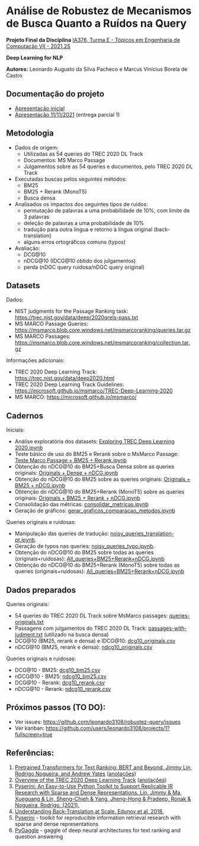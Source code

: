 # Análise de Robustez de Mecanismos de Busca Quanto a Ruídos na Query

**Projeto Final da Disciplina**  [IA376, Turma E - Tópicos em Engenharia de Computação VII - 2021.2S](https://www.dac.unicamp.br/portal/caderno-de-horarios/2021/2/S/P/FEEC/IA376)

**Deep Learning for NLP**

**Autores:** Leonardo Augusto da Silva Pacheco e  Marcus Vinícius Borela de Castro

## Documentação do projeto
* [Apresentação inicial](https://docs.google.com/presentation/d/1ABkHVwfJ2r5Sga0m-WXv1LlMiF9o8vpB7wpiZ8N5Oa8/edit?usp=sharing)
* [Apresentação 11/11/2021](https://github.com/leonardo3108/robustez-query/blob/main/docs/presentations/Apresenta%C3%A7%C3%A3o%202%20-%2020211111.pptx) (entrega parcial 1)


## Metodologia
* Dados de origem:
  * Utilizadas as 54 queries do TREC 2020 DL Track
  * Documentos: MS Marco Passage
  * Julgamentos sobre as 54 queries e documentos, pelo TREC 2020 DL Track
* Executadas buscas pelos seguintes métodos:
  * BM25
  * BM25 + Rerank (MonoT5)
  * Busca densa 
* Analisados os impactos dos seguintes tipos de ruídos:
  * permutação de palavras a uma probabilidade de 10%, com limite de 3 palavras
  * deleção de palavras a uma probabilidade de 10%
  * tradução para outra língua e retorno à língua original (back-translation)
  * alguns erros ortográficos comuns (typos)
* Avaliação:
  * DCG@10
  * nDCG@10 (IDCG@10 obtido dos julgamentos)
  * perda (nDGC query ruidosa/nDGC query original)


## Datasets
Dados:
* NIST judgments for the Passage Ranking task: https://trec.nist.gov/data/deep/2020qrels-pass.txt
* MS MARCO Passage Queries: https://msmarco.blob.core.windows.net/msmarcoranking/queries.tar.gz
* MS MARCO Passages: https://msmarco.blob.core.windows.net/msmarcoranking/collection.tar.gz

Informações adicionais:
* TREC 2020 Deep Learning Track: https://trec.nist.gov/data/deep2020.html
* TREC 2020 Deep Learning Track Guidelines: https://microsoft.github.io/msmarco/TREC-Deep-Learning-2020
* MS MARCO: https://microsoft.github.io/msmarco/


## Cadernos
Iniciais:
* Análise exploratória dos datasets: [Exploring TREC Deep Learning 2020.ipynb](https://github.com/leonardo3108/robustez-query/blob/main/code/Exploring%20TREC%20Deep%20Learning%202020.ipynb)
* Teste básico de uso do BM25 e Rerank sobre o MsMarco Passage: [Teste Marco Passage + BM25 + Rerank.ipynb](https://github.com/leonardo3108/robustez-query/blob/main/code/Teste%20Marco%20Passage%20+%20BM25%20+%20Rerank.ipynb)
* Obtenção do nDCG@10 do BM25+Busca Densa sobre as queries originais: [Originals + Dense + nDCG.ipynb](https://github.com/leonardo3108/robustez-query/blob/main/code/gerar_dcg10_por_dense_retrieval_base_passagens_com_julgamento_local.ipynb)
* Obtenção do nDCG@10 do BM25 sobre as queries originais: [Originals + BM25 + nDCG.ipynb](https://github.com/leonardo3108/robustez-query/blob/main/code/Originals%20%2B%20BM25%20%2B%20nDCG.ipynb)
* Obtenção do nDCG@10 do BM25+Rerank (MonoT5) sobre as queries originais: [Originals + BM25 + Rerank + nDCG.ipynb](https://github.com/leonardo3108/robustez-query/blob/main/code/Originals%20%2B%20BM25%20%2B%20Rerank%20%2B%20nDCG.ipynb)
* Consolidação das métricas: [consolidar_metricas.ipynb](https://github.com/leonardo3108/robustez-query/blob/main/code/consolidar_metricas.ipynb)
* Geração de gráficos: [gerar_graficos_comparacao_metodos.ipynb](https://github.com/leonardo3108/robustez-query/blob/main/code/gerar_graficos_comparacao_metodos.ipynb)

Queries originais e ruidosas:
* Manipulação das queries de tradução: [noisy_queries_translation-pt.ipynb](https://github.com/leonardo3108/robustez-query/blob/main/code/noisy_queries_translation_pt.ipynb).
* Geração de typos nas queries: [noisy_queries_typo.ipynb](https://github.com/leonardo3108/robustez-query/blob/main/code/noisy_queries_typo.ipynb).
* Obtenção do nDCG@10 do BM25 sobre todas as queries (originais+ruidosas): [All_queries+BM25+Rerank+nDCG.ipynb](https://github.com/leonardo3108/robustez-query/blob/main/code/All_queries+BM25+Rerank+nDCG.ipynb)
* Obtenção do nDCG@10 do BM25+Rerank (MonoT5) sobre todas as queries (originais+ruidosas): [All_queries+BM25+Rerank+nDCG.ipynb](https://github.com/leonardo3108/robustez-query/blob/main/code/All_queries%2BBM25%2BRerank%2BnDCG.ipynb)


## Dados preparados
Queries originais:
* 54 queries do TREC 2020 DL Track sobre MsMarco passages: [queries-originals.txt](https://github.com/leonardo3108/robustez-query/blob/main/data/queries-originals.txt)
* Passagens com julgamentos do TREC 2020 DL Track: [passages-with-judment.txt](https://raw.githubusercontent.com/leonardo3108/robustez-query/main/data/passages-with-judment.txt) (utilizado na busca densa)
* DCG@10 (BM25, rerank e densa) e IDCG@10: [dcg10_originals.csv](https://github.com/leonardo3108/robustez-query/blob/main/data/dcg10_originals.csv)
* nDCG@10 (BM25, rerank e densa): [ndcg10_originals.csv](https://github.com/leonardo3108/robustez-query/blob/main/data/ndcg10_originals.csv)

Queries originais e ruidosas:
* DCG@10 - BM25: [dcg10_bm25.csv](https://github.com/leonardo3108/robustez-query/blob/main/data/dcg10_bm25.csv)
* nDCG@10 - BM25: [ndcg10_bm25.csv](https://github.com/leonardo3108/robustez-query/blob/main/data/ndcg10_bm25.csv)
* DCG@10 - Rerank: [dcg10_rerank.csv](https://github.com/leonardo3108/robustez-query/blob/main/data/dcg10_rerank.csv)
* nDCG@10 - Rerank: [ndcg10_rerank.csv](https://github.com/leonardo3108/robustez-query/blob/main/data/ndcg10_rerank.csv)


## Próximos passos (TO DO):
- Ver issues: https://github.com/leonardo3108/robustez-query/issues
- Ver kanban: https://github.com/users/leonardo3108/projects/1?fullscreen=true

## Referências:
1. [Pretrained Transformers for Text Ranking: BERT and Beyond. Jimmy Lin, Rodrigo Nogueira, and Andrew Yates](https://arxiv.org/abs/2010.06467) ([anotações](https://github.com/leonardo3108/robustez-query/blob/main/docs/references/Pretrained%20Transformers%20for%20Text%20Ranking%20-%20BERT%20and%20Beyond.pdf))
2. [Overview of the TREC 2020 Deep Learning Track](https://arxiv.org/abs/2102.07662) ([anotações](https://github.com/leonardo3108/robustez-query/blob/main/docs/references/OVERVIEW%20OF%20THE%20TREC%202020%20DEEP%20LEARNING%20TRACK.pdf))
3. [Pyserini: An Easy-to-Use Python Toolkit to Support Replicable IR Research with Sparse and Dense Representations. Lin, Jimmy & Ma, Xueguang & Lin, Sheng-Chieh & Yang, Jheng-Hong & Pradeep, Ronak & Nogueira, Rodrigo. (2021).](https://cs.uwaterloo.ca/~jimmylin/publications/Lin_etal_SIGIR2021_Pyserini.pdf)
4. [Understanding Back-Translation at Scale. Edunov et al. 2018.](https://arxiv.org/abs/1808.09381)
5. [Pyserini](https://github.com/castorini/pyserini) - toolkit for reproducible information retrieval research with sparse and dense representations
6. [PyGaggle](https://github.com/castorini/pygaggle/) - gaggle of deep neural architectures for text ranking and question answering
